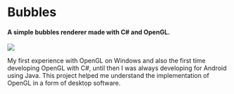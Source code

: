 # Bubbles

<h4>A simple bubbles renderer made with C# and OpenGL.</h4>

![](https://github.com/lucasleandro1805/Bubbles-CSharp-OpenGL/blob/master/image/showcase.gif)

<p>
My first experience with OpenGL on Windows and also the first time developing OpenGL with C#, until then I was always developing for Android using Java.
This project helped me understand the implementation of OpenGL in a form of desktop software.
</p>